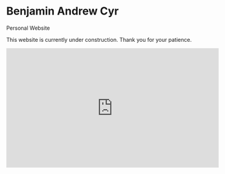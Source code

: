 # Benjamin Andrew Cyr
Personal Website

This website is currently under construction. Thank you for your patience.

<iframe width="560" height="315" src="https://www.youtube.com/embed/D7npse9n-Yw" frameborder="0" allow="autoplay; encrypted-media" allowfullscreen></iframe>
